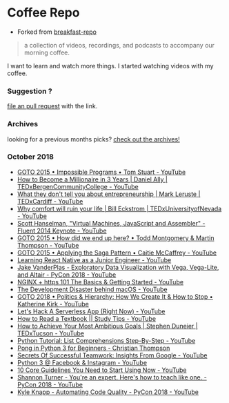 # Coffee Repo #

* Forked from [breakfast-repo](https://github.com/ashleygwilliams/breakfast-repo)

> a collection of videos, recordings, and podcasts to accompany our morning coffee.

I want to learn and watch more things. I started watching videos with my coffee.

### Suggestion ?

[file an pull request](https://github.com/christopher-burke/coffee-repo/pulls) with the link.

### Archives

looking for a previous months picks? [check out the archives!](https://github.com/christopher-burke/coffee-repo/tree/coffee-repo/archives/)

### October 2018

* [GOTO 2015 • Impossible Programs • Tom Stuart - YouTube](https://youtu.be/hN63FOa_Gp4)
* [How to Become a Millionaire in 3 Years | Daniel Ally | TEDxBergenCommunityCollege - YouTube](https://youtu.be/jvBaRf9LHDs)
* [What they don't tell you about entrepreneurship | Mark Leruste | TEDxCardiff - YouTube](https://youtu.be/f6nxcfbDfZo)
* [Why comfort will ruin your life | Bill Eckstrom | TEDxUniversityofNevada - YouTube](https://youtu.be/LBvHI1awWaI)
* [Scott Hanselman, "Virtual Machines, JavaScript and Assembler" -  Fluent 2014 Keynote - YouTube](https://youtu.be/UzyoT4DziQ4)
* [GOTO 2015 • How did we end up here? • Todd Montgomery & Martin Thompson - YouTube](https://youtu.be/oxjT7veKi9c)
* [GOTO 2015 • Applying the Saga Pattern • Caitie McCaffrey - YouTube](https://youtu.be/xDuwrtwYHu8)
* [Learning React Native as a Junior Engineer - YouTube](https://youtu.be/Wwr9tr16q6w)
* [Jake VanderPlas - Exploratory Data Visualization with Vega, Vega-Lite, and Altair - PyCon 2018 - YouTube](https://youtu.be/ms29ZPUKxbU)
* [NGINX + https 101 The Basics & Getting Started - YouTube](https://youtu.be/dsTub1_4Upg)
* [The Development Disaster behind macOS - YouTube](https://youtu.be/5fD5q_LShdY)
* [GOTO 2018 • Politics & Hierarchy: How We Create It & How to Stop • Katherine Kirk - YouTube](https://youtu.be/jQlVgh1B22g)
* [Let's Hack A Serverless App (Right Now) - YouTube](https://youtu.be/RDwOZ6vQGKo)
* [How to Read a Textbook  || Study Tips - YouTube](https://youtu.be/l0vfLGHoREU)
* [How to Achieve Your Most Ambitious Goals | Stephen Duneier | TEDxTucson - YouTube](https://youtu.be/TQMbvJNRpLE)
* [Python Tutorial: List Comprehensions Step-By-Step - YouTube](https://youtu.be/1HlyKKiGg-4)
* [Pong in Python 3 for Beginners - Christian Thompson](https://www.youtube.com/playlist?list=PLlEgNdBJEO-kXk2PyBxhSmo84hsO3HAz2)
* [Secrets Of Successful Teamwork: Insights From Google - YouTube](https://youtu.be/hHIikHJV9fI)
* [Python 3 @ Facebook & Instagram - YouTube](https://youtu.be/QLnezwSU2kU)
* [10 Core Guidelines You Need to Start Using Now - YouTube](https://youtu.be/RKQ7FDmyesE)
* [Shannon Turner - You're an expert. Here's how to teach like one. - PyCon 2018 - YouTube](https://youtu.be/3m555yWTaNI)
* [Kyle Knapp - Automating Code Quality - PyCon 2018 - YouTube](https://youtu.be/G1lDk_WKXvY)
